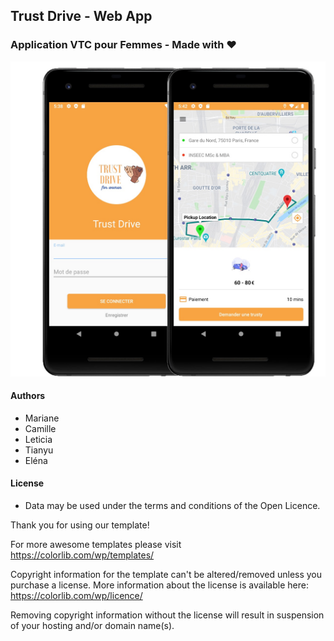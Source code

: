 
##  Trust Drive - Web App

### Application VTC pour Femmes - Made with :heart:



![alt text](https://raw.githubusercontent.com/marianereynier/Trust-Drive-App/master/github.jpg)


#### Authors
 - Mariane 
 - Camille 
 - Leticia
 - Tianyu
 - Eléna


#### License
 - Data may be used under the terms and conditions of the Open Licence.
 
Thank you for using our template!

For more awesome templates please visit https://colorlib.com/wp/templates/

Copyright information for the template can't be altered/removed unless you purchase a license.
More information about the license is available here: https://colorlib.com/wp/licence/

Removing copyright information without the license will result in suspension of your hosting and/or domain name(s).
